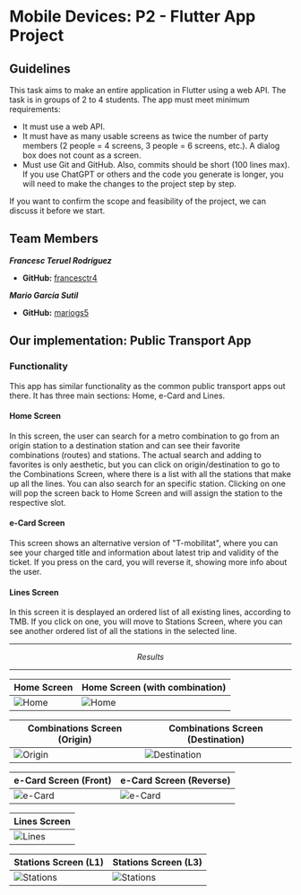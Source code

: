 # Mobile Devices: P2 - Flutter App Project
## Guidelines

This task aims to make an entire application in Flutter using a web API. The task is in groups of 2 to 4 students.
The app must meet minimum requirements:

- It must use a web API.
- It must have as many usable screens as twice the number of party members (2 people = 4 screens, 3 people = 6 screens, etc.). A dialog box does not count as a screen.
- Must use Git and GitHub. Also, commits should be short (100 lines max). If you use ChatGPT or others and the code you generate is longer, you will need to make the changes to the project step by step.
  
If you want to confirm the scope and feasibility of the project, we can discuss it before we start.

## Team Members

_**Francesc Teruel Rodríguez**_
* **GitHub:** [francesctr4](https://github.com/francesctr4)

_**Mario García Sutil**_
* **GitHub:** [mariogs5](https://github.com/mariogs5)

## Our implementation: Public Transport App

### Functionality

This app has similar functionality as the common public transport apps out there. It has three main sections: Home, e-Card and Lines.

#### Home Screen

In this screen, the user can search for a metro combination to go from an origin station to a destination station and can see their favorite
combinations (routes) and stations. The actual search and adding to favorites is only aesthetic, but you can click on origin/destination to
go to the Combinations Screen, where there is a list with all the stations that make up all the lines. You can also search for an specific station.
Clicking on one will pop the screen back to Home Screen and will assign the station to the respective slot.

#### e-Card Screen

This screen shows an alternative version of "T-mobilitat", where you can see your charged title and information about latest trip and 
validity of the ticket. If you press on the card, you will reverse it, showing more info about the user.

#### Lines Screen

In this screen it is desplayed an ordered list of all existing lines, according to TMB. If you click on one, you will move to
Stations Screen, where you can see another ordered list of all the stations in the selected line.

---

<p align="center">
    <em>Results</em>
</p>

---

| Home Screen | Home Screen (with combination) |
|----------|----------|
| ![Home](https://github.com/francesctr4/FlutterAppProject/assets/99948892/d8594af2-67f2-4fc2-bf1d-f1b5e427039c) | ![Home](https://github.com/francesctr4/FlutterAppProject/assets/99948892/e3e02c67-212c-483d-b2cd-d402c0a59090) |

| Combinations Screen (Origin) | Combinations Screen (Destination) |
|----------|----------|
| ![Origin](https://github.com/francesctr4/FlutterAppProject/assets/99948892/5a619927-1cc6-44c4-a306-cfc92a05ad3f) | ![Destination](https://github.com/francesctr4/FlutterAppProject/assets/99948892/bcf49c3e-9e62-4ae0-93e5-e3d96e8c82f2) |

| e-Card Screen (Front) | e-Card Screen (Reverse) |
|----------|----------|
| ![e-Card](https://github.com/francesctr4/FlutterAppProject/assets/99948892/7caf8fcd-9f0c-4472-93c1-b24f26c340f0) | ![e-Card](https://github.com/francesctr4/FlutterAppProject/assets/99948892/536048f6-bec7-4ee9-8572-3569740bdcf4) |

| Lines Screen |
|----------|
| ![Lines](https://github.com/francesctr4/FlutterAppProject/assets/99948892/09b1df71-7c38-4a13-b90d-373d09a4e5b6) |

| Stations Screen (L1) | Stations Screen (L3) |
|----------|----------|
| ![Stations](https://github.com/francesctr4/FlutterAppProject/assets/99948892/f0ef1211-656f-4f03-a55a-9c84666ae80e) | ![Stations](https://github.com/francesctr4/FlutterAppProject/assets/99948892/6e0f73bc-9598-4099-af73-6ea399e2bb80) |
